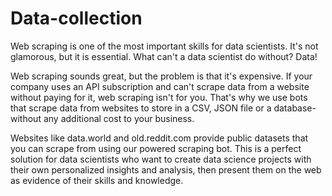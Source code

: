 # Data-collection

Web scraping is one of the most important skills for data scientists. It's not glamorous, but it is essential. What can't a data scientist do without? Data!

Web scraping sounds great, but the problem is that it's expensive. If your company uses an API subscription and can't scrape data from a website without paying for it, web scraping isn't for you. That's why we use bots that scrape data from websites to store in a CSV, JSON file or a database-without any additional cost to your business.

Websites like data.world and old.reddit.com provide public datasets that you can scrape from using our powered scraping bot. This is a perfect solution for data scientists who want to create data science projects with their own personalized insights and analysis, then present them on the web as evidence of their skills and knowledge.
